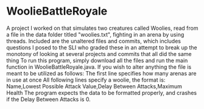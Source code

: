 # WoolieBattleRoyale
A project I worked on that simulates two creatures called Woolies, read from a file in the data folder titled "woolies.txt", fighting in an arena by using threads. Included are the unaltered files and commits, which includes questions I posed to the SLI who graded these in an attempt to break up the monotony of looking at several projects and commits that all did the same thing
To run this program, simply download all the files and run the main function in WoolieBattleRoyale.java. If you wish to alter anything the file is meant to be utilized as follows:
The first line specifies how many arenas are in use at once
All following lines specify a woolie, the format is: Name,Lowest Possible Attack Value,Delay Between Attacks,Maximum Health
The program expects the data to be formatted properly, and crashes if the Delay Between Attacks is 0.
